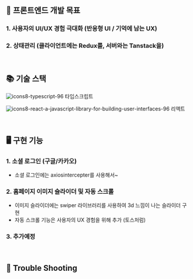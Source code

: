 ## 🚀 프론트엔드 개발 목표

### 1. 사용자의 UI/UX 경험 극대화 (반응형 UI / 기억에 남는 UX)
### 2. 상태관리 (클라이언트에는 Redux를, 서버와는 Tanstack을)
<br>

## 📚 기술 스택

![icons8-typescript-96](https://github.com/styleKey/StyleKey_Client/assets/116702892/37528348-e3dd-4b25-8924-9ddbbfe84dd9) 타입스크립트

![icons8-react-a-javascript-library-for-building-user-interfaces-96](https://github.com/styleKey/StyleKey_Client/assets/116702892/64e01064-e02e-4365-a060-4cfc5a13f3da) 리액트

<br>

## 🖥 구현 기능

### 1. 소셜 로그인 (구글/카카오)
- 소셜 로그인에는 axiosintercepter를 사용해서~
### 2. 홈페이지 이미지 슬라이더 및 자동 스크롤
- 이미지 슬라이더에는 swiper 라이브러리를 사용하여 3d 느낌이 나는 슬라이더 구현
- 자동 스크롤 기능은 사용자의 UX 경험을 위해 추가 (토스처럼)
### 3. 추가예정


<br>

## 📝 Trouble Shooting

<br>

